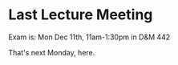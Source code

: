 
# Last Lecture Meeting

Exam is: Mon Dec 11th, 11am-1:30pm in D&M 442

That's next Monday, here.


